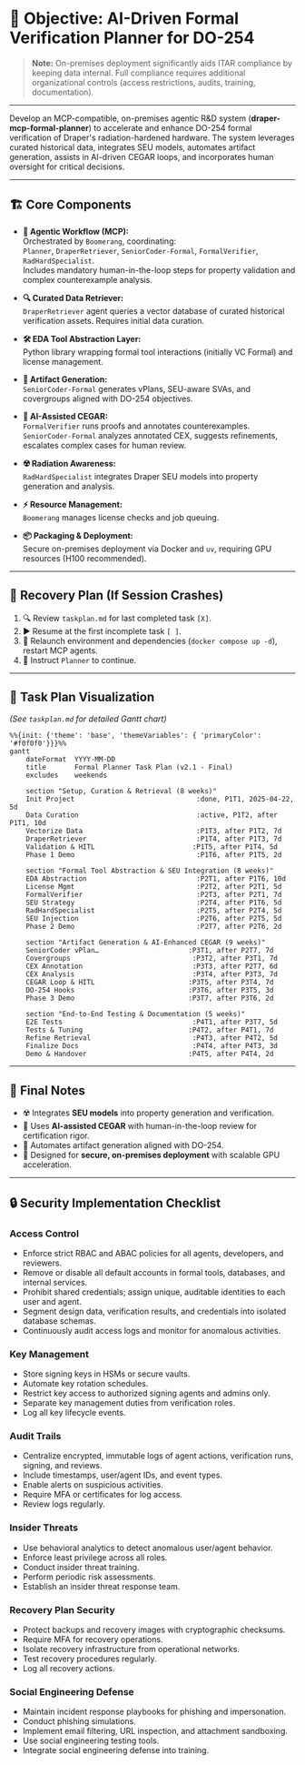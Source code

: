# 🎯 Objective: AI-Driven Formal Verification Planner for DO-254

> **Note:** On-premises deployment significantly aids ITAR compliance by keeping data internal. Full compliance requires additional organizational controls (access restrictions, audits, training, documentation).

---

Develop an MCP-compatible, on-premises agentic R&D system (**draper-mcp-formal-planner**) to accelerate and enhance DO-254 formal verification of Draper's radiation-hardened hardware. The system leverages curated historical data, integrates SEU models, automates artifact generation, assists in AI-driven CEGAR loops, and incorporates human oversight for critical decisions.

---

## 🏗️ Core Components

- **🤖 Agentic Workflow (MCP):**  
  Orchestrated by `Boomerang`, coordinating:  
  `Planner`, `DraperRetriever`, `SeniorCoder-Formal`, `FormalVerifier`, `RadHardSpecialist`.  
  Includes mandatory human-in-the-loop steps for property validation and complex counterexample analysis.

- **🔍 Curated Data Retriever:**  
  `DraperRetriever` agent queries a vector database of curated historical verification assets. Requires initial data curation.

- **🛠️ EDA Tool Abstraction Layer:**  
  Python library wrapping formal tool interactions (initially VC Formal) and license management.

- **📄 Artifact Generation:**  
  `SeniorCoder-Formal` generates vPlans, SEU-aware SVAs, and covergroups aligned with DO-254 objectives.

- **🔄 AI-Assisted CEGAR:**  
  `FormalVerifier` runs proofs and annotates counterexamples.  
  `SeniorCoder-Formal` analyzes annotated CEX, suggests refinements, escalates complex cases for human review.

- **☢️ Radiation Awareness:**  
  `RadHardSpecialist` integrates Draper SEU models into property generation and analysis.

- **⚡ Resource Management:**  
  `Boomerang` manages license checks and job queuing.

- **📦 Packaging & Deployment:**  
  Secure on-premises deployment via Docker and `uv`, requiring GPU resources (H100 recommended).

---

## 🔄 Recovery Plan (If Session Crashes)

1. 🔍 Review `taskplan.md` for last completed task `[X]`.
2. ▶️ Resume at the first incomplete task `[ ]`.
3. 🚀 Relaunch environment and dependencies (`docker compose up -d`), restart MCP agents.
4. 📝 Instruct `Planner` to continue.

---

## 📅 Task Plan Visualization

*(See `taskplan.md` for detailed Gantt chart)*

```mermaid
%%{init: {'theme': 'base', 'themeVariables': { 'primaryColor': '#f0f0f0'}}}%%
gantt
    dateFormat  YYYY-MM-DD
    title       Formal Planner Task Plan (v2.1 - Final)
    excludes    weekends

    section "Setup, Curation & Retrieval (8 weeks)"
    Init Project                              :done, P1T1, 2025-04-22, 5d
    Data Curation                             :active, P1T2, after P1T1, 10d
    Vectorize Data                            :P1T3, after P1T2, 7d
    DraperRetriever                           :P1T4, after P1T3, 7d
    Validation & HITL                        :P1T5, after P1T4, 5d
    Phase 1 Demo                              :P1T6, after P1T5, 2d

    section "Formal Tool Abstraction & SEU Integration (8 weeks)"
    EDA Abstraction                           :P2T1, after P1T6, 10d
    License Mgmt                              :P2T2, after P2T1, 5d
    FormalVerifier                            :P2T3, after P2T1, 7d
    SEU Strategy                              :P2T4, after P1T6, 5d
    RadHardSpecialist                         :P2T5, after P2T4, 5d
    SEU Injection                             :P2T6, after P2T5, 5d
    Phase 2 Demo                              :P2T7, after P2T6, 2d

    section "Artifact Generation & AI-Enhanced CEGAR (9 weeks)"
    SeniorCoder vPlan…                      :P3T1, after P2T7, 7d
    Covergroups                              :P3T2, after P3T1, 7d
    CEX Annotation                           :P3T3, after P2T7, 6d
    CEX Analysis                             :P3T4, after P3T3, 7d
    CEGAR Loop & HITL                       :P3T5, after P3T4, 7d
    DO-254 Hooks                            :P3T6, after P3T5, 3d
    Phase 3 Demo                            :P3T7, after P3T6, 2d

    section "End-to-End Testing & Documentation (5 weeks)"
    E2E Tests                                :P4T1, after P3T7, 5d
    Tests & Tuning                          :P4T2, after P4T1, 7d
    Refine Retrieval                         :P4T3, after P4T2, 5d
    Finalize Docs                            :P4T4, after P4T3, 3d
    Demo & Handover                         :P4T5, after P4T4, 2d
```

---

## 📝 Final Notes

- ☢️ Integrates **SEU models** into property generation and verification.
- 🔄 Uses **AI-assisted CEGAR** with human-in-the-loop review for certification rigor.
- 📄 Automates artifact generation aligned with DO-254.
- 🏢 Designed for **secure, on-premises deployment** with scalable GPU acceleration.

---

## 🔒 Security Implementation Checklist

### Access Control
- Enforce strict RBAC and ABAC policies for all agents, developers, and reviewers.
- Remove or disable all default accounts in formal tools, databases, and internal services.
- Prohibit shared credentials; assign unique, auditable identities to each user and agent.
- Segment design data, verification results, and credentials into isolated database schemas.
- Continuously audit access logs and monitor for anomalous activities.

### Key Management
- Store signing keys in HSMs or secure vaults.
- Automate key rotation schedules.
- Restrict key access to authorized signing agents and admins only.
- Separate key management duties from verification roles.
- Log all key lifecycle events.

### Audit Trails
- Centralize encrypted, immutable logs of agent actions, verification runs, signing, and reviews.
- Include timestamps, user/agent IDs, and event types.
- Enable alerts on suspicious activities.
- Require MFA or certificates for log access.
- Review logs regularly.

### Insider Threats
- Use behavioral analytics to detect anomalous user/agent behavior.
- Enforce least privilege across all roles.
- Conduct insider threat training.
- Perform periodic risk assessments.
- Establish an insider threat response team.

### Recovery Plan Security
- Protect backups and recovery images with cryptographic checksums.
- Require MFA for recovery operations.
- Isolate recovery infrastructure from operational networks.
- Test recovery procedures regularly.
- Log all recovery actions.

### Social Engineering Defense
- Maintain incident response playbooks for phishing and impersonation.
- Conduct phishing simulations.
- Implement email filtering, URL inspection, and attachment sandboxing.
- Use social engineering testing tools.
- Integrate social engineering defense into training.
